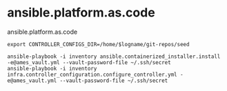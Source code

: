 # ansible.platform.as.code
ansible.platform.as.code
```
export CONTROLLER_CONFIGS_DIR=/home/$logname/git-repos/seed

ansible-playbook -i inventory ansible.containerized_installer.install -e@ames_vault.yml --vault-password-file ~/.ssh/secret
ansible-playbook -i inventory  infra.controller_configuration.configure_controller.yml -e@ames_vault.yml --vault-password-file ~/.ssh/secret

```